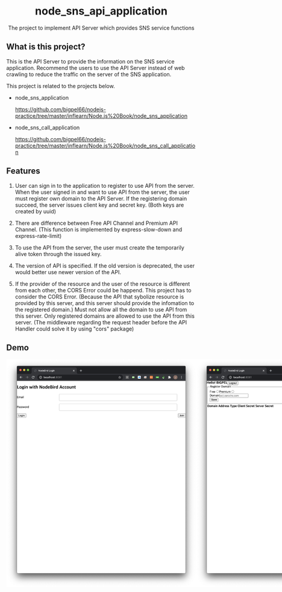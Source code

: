 <h1 align="center">node_sns_api_application</h1>
<div align="center">
    The project to implement API Server which provides SNS service functions
</div>

## What is this project?

This is the API Server to provide the information on the SNS service application. Recommend the users to use the API Server instead of web crawling to reduce the traffic on the server of the SNS application.

This project is related to the projects below.

-   node_sns_application

    https://github.com/bigpel66/nodejs-practice/tree/master/inflearn/Node.js%20Book/node_sns_application

-   node_sns_call_application

    https://github.com/bigpel66/nodejs-practice/tree/master/inflearn/Node.js%20Book/node_sns_call_application

## Features

1. User can sign in to the application to register to use API from the server. When the user signed in and want to use API from the server, the user must register own domain to the API Server. If the registering domain succeed, the server issues client key and secret key. (Both keys are created by uuid)

2. There are difference between Free API Channel and Premium API Channel. (This function is implemented by express-slow-down and express-rate-limit)

3. To use the API from the server, the user must create the temporarily alive token through the issued key.

4. The version of API is specified. If the old version is deprecated, the user would better use newer version of the API.

5. If the provider of the resource and the user of the resource is different from each other, the CORS Error could be happend. This project has to consider the CORS Error. (Because the API that sybolize resource is provided by this server, and this server should provide the infomation to the registered domain.) Must not allow all the domain to use API from this server. Only registered domains are allowed to use the API from this server. (The middleware regarding the request header before the API Handler could solve it by using "cors" package)

## Demo

<div style="display:flex" align="center">
    <img src="images/1.png" alt="1" width="600">
    <img src="images/2.png" alt="2" width="600">
</div>
